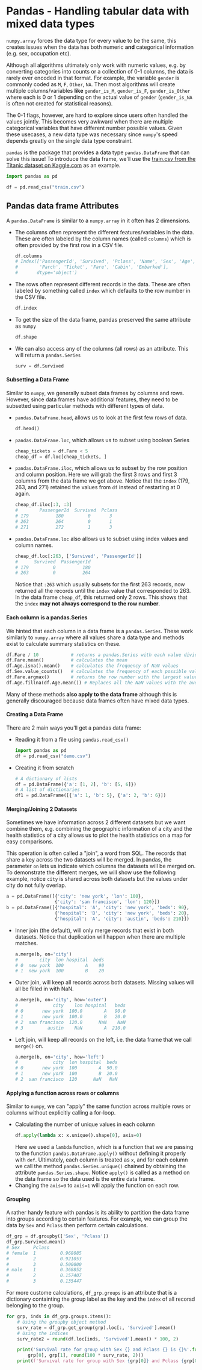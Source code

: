 # Pandas - Handling tabular data with mixed data types

`numpy.array` forces the data type for every value to be the same, this creates issues
when the data has both numeric **and** categorical information
(e.g. sex, occupation etc).

Although all algorithms ultimately only work with numeric values, e.g. by
converting categories into counts or a collection of 0-1 columns, the data is rarely ever encoded in
that format. For example, the variable `gender` is commonly coded as `M`, `F`, `Other`,
`NA`. Then most algorithms will create multiple columns/variables **like**
`gender_is_M`, `gender_is_F`, `gender_is_Other` where each is 0 or 1 depending
on the actual value of `gender` (`gender_is_NA` is often not created for statistical
reasons).

The 0-1 flags, however, are hard to explore since users often handled the values jointly.
This becomes very awkward when there are multiple categorical variables that have different
number possible values. Given these usecases, a new data type was necessary since
`numpy`'s speed depends greatly on the single data type constraint.

`pandas` is the package that provides a data type `pandas.DataFrame` that can solve this issue!
To introduce the data frame, we'll use the [train.csv from the Titanic dataset on Kaggle.com](https://www.kaggle.com/c/titanic/data?select=train.csv)
as an example.

```python
import pandas as pd

df = pd.read_csv("train.csv")
```

## Pandas data frame Attributes

A `pandas.DataFrame` is similar to a `numpy.array` in it often has 2 dimensions.
- The columns often represent the different features/variables in the data. These
  are often labeled by the column names (called `columns`) which is often provided
  by the first row in a CSV file.
  ```python
  df.columns
  # Index(['PassengerId', 'Survived', 'Pclass', 'Name', 'Sex', 'Age', 'SibSp',
  #        'Parch', 'Ticket', 'Fare', 'Cabin', 'Embarked'],
  #       dtype='object')
  ```
- The rows often represent different records in the data. These are often labeled
  by something called `index` which defaults to the row number in the
  CSV file.
  ```python
  df.index
  ```
- To get the size of the data frame, pandas preserved the same attribute as `numpy`
  ```python
  df.shape
  ```
- We can also access any of the columns (all rows) as an attribute. This will return
  a `pandas.Series`
  ```python
  surv = df.Survived
  ```

#### Subsetting a Data Frame

Similar to `numpy`, we generally subset data frames by columns and rows. 
However, since data frames have additional features, they need to be subsetted
using particular methods with different types of data.
- `pandas.DataFrame.head`, allows us to look at the first few rows of data.
  ```python
  df.head()
  ```
- `pandas.DataFrame.loc`, which allows us to subset using boolean Series
  ```python
  cheap_tickets = df.Fare < 5
  cheap_df = df.loc[cheap_tickets, ]
  ```
- `pandas.DataFrame.iloc`, which allows us to subset by the row position and
  column position. Here we will grab the first 3 rows and first 3 columns
  from the data frame we got above. Notice that the `index` (179, 263, and 271)
  retained the values from `df` instead of restarting at 0 again.
  ```python
  cheap_df.iloc[:3, :3]
  #        PassengerId  Survived  Pclass
  # 179          180         0       3
  # 263          264         0       1
  # 271          272         1       3
  ```
- `pandas.DataFrame.loc` also allows us to subset using index values
  and column names.
  ```python
  cheap_df.loc[:263, ['Survived', 'PassengerId']]
  #      Survived  PassengerId
  # 179         0          180
  # 263         0          264
  ```
  Notice that `:263` which usually subsets for the first 263 records, now returned
  all the records until the `index` value that corresponded to 263. In the data
  frame `cheap_df`, this returned only 2 rows. This shows that
  the `index` **may not always correspond to the row number**.

#### Each column is a pandas.Series

We hinted that each column in a data frame is a `pandas.Series`. These work similarly to
`numpy.array` where all values share a data type and methods exist to calculate
summary statistics on these.

```python
df.Fare / 10            # returns a pandas.Series with each value divided by 10
df.Fare.mean()          # calculates the mean
df.Age.isna().mean()    # calculates the frequency of NaN values
df.Sex.value_counts()   # calculates the frequency of each possible value
df.Fare.argmax()        # returns the row number with the largest value
df.Age.fillna(df.Age.mean()) # Replaces all the NaN values with the average
```

Many of these methods **also apply to the data frame** although this is
generally discouraged because data frames often have mixed data types.

#### Creating a Data Frame

There are 2 main ways you'll get a pandas data frame:
- Reading it from a file using `pandas.read_csv()`
  ```python
  import pandas as pd
  df = pd.read_csv("demo.csv")
  ```
- Creating it from scratch
  ```python
  # A dictionary of lists
  df = pd.DataFrame({'a': [1, 2], 'b': [5, 6]})
  # A list of dictionaries
  df1 = pd.DataFrame([{'a': 1, 'b': 5}, {'a': 2, 'b': 6}])
  ```

#### Merging/Joining 2 Datasets

Sometimes we have information across 2 different datasets but we want
combine them, e.g. combining the geographic information of a city and
the health statistics of a city allows us to plot the health statistics
on a map for easy comparisons.

This operation is often called a "join", a word from SQL. The records
that share a key across the two datasets will be merged. In pandas, 
the parameter `on` lets us indicate which columns the datasets will be
merged on. To demonstrate the different merges, we will show use the
following example, notice `city` is shared across both datasets but
the values under city do not fully overlap.

```python
a = pd.DataFrame([{'city': 'new york', 'lon': 100},
                  {'city': 'san francisco', 'lon': 120}])
b = pd.DataFrame([{'hospital': 'A', 'city': 'new york', 'beds': 90},
                  {'hospital': 'B', 'city': 'new york', 'beds': 20},
                  {'hospital': 'A', 'city': 'austin', 'beds': 210}])
```

- Inner join (the default), will only merge records that exist in
  both datasets. Notice that duplication will happen when there are
  multiple matches.
  ```python
  a.merge(b, on='city')
  #        city  lon hospital  beds
  # 0  new york  100        A    90
  # 1  new york  100        B    20
  ```
- Outer join, will keep all records across both datasets. Missing
  values will all be filled in with NaN.
  ```python
  a.merge(b, on='city', how='outer')
  #             city    lon hospital   beds
  # 0       new york  100.0        A   90.0
  # 1       new york  100.0        B   20.0
  # 2  san francisco  120.0      NaN    NaN
  # 3         austin    NaN        A  210.0
  ```
- Left join, will keep all records on the left, i.e. the data frame
  that we call `merge()` on.
  ```python
  a.merge(b, on='city', how='left')
  #             city  lon hospital  beds
  # 0       new york  100        A  90.0
  # 1       new york  100        B  20.0
  # 2  san francisco  120      NaN   NaN
  ```

#### Applying a function across rows or columns

Similar to `numpy`, we can "apply" the same function across multiple
rows or columns without explicitly calling a for-loop.

- Calculating the number of unique values in each column
  ```python
  df.apply(lambda x: x.unique().shape[0], axis=0)
  ```
  Here we used a `lambda` function, which is a function that we are passing
  to the function `pandas.DataFrame.apply()` without defining it properly with `def`.
  Ultimately, each column is treated as `x`, and for each column we call the
  method `pandas.Series.unique()` chained by obtaining the attribute `pandas.Series.shape`.
  Notice `apply()` is called as a method on the data frame so the data used
  is the entire data frame.
- Changing the `axis=0` to `axis=1` will apply the function on each row.

#### Grouping
A rather handy feature with pandas is its ability to partition the data frame into
groups according to certain features. For example, we can group the data by `Sex` and
`Pclass` then perform certain calculations.

```python
df_grp = df.groupby(['Sex', 'Pclass'])
df_grp.Survived.mean()
# Sex     Pclass
# female  1         0.968085
#         2         0.921053
#         3         0.500000
# male    1         0.368852
#         2         0.157407
#         3         0.135447
```

For more custome calculations, `df_grp.groups` is an attribute that is a dictionary
containting the group label as the key and the `index` of all recorsd belonging to
the group.

```python
for grp, inds in df_grp.groups.items():
    # Using the groupby object method
    surv_rate = df_grp.get_group(grp).loc[:, 'Survived'].mean()
    # Using the indices
    surv_rate2 = round(df.loc[inds, 'Survived'].mean() * 100, 2)

    print('Survival rate for group with Sex {} and Pclass {} is {}%'.format(
        grp[0], grp[1], round(100 * surv_rate, 2)))
    print(f'Survival rate for group with Sex {grp[0]} and Pclass {grp[0]} is {surv_rate2}')
        
     
```
